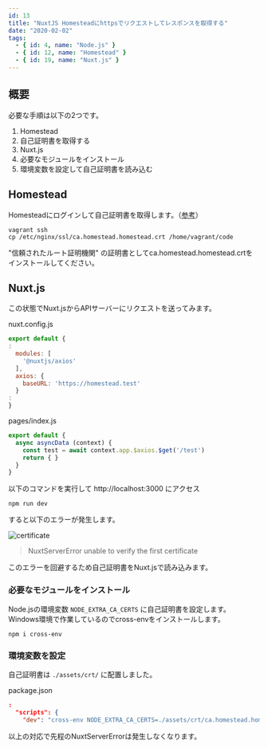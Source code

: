```yaml
---
id: 13
title: "NuxtJS Homesteadにhttpsでリクエストしてレスポンスを取得する"
date: "2020-02-02"
tags:
  - { id: 4, name: "Node.js" }
  - { id: 12, name: "Homestead" }
  - { id: 19, name: "Nuxt.js" }
---
```


## 概要

必要な手順は以下の2つです。

1. Homestead
  1. 自己証明書を取得する
1. Nuxt.js
  1. 必要なモジュールをインストール
  1. 環境変数を設定して自己証明書を読み込む

## Homestead

Homesteadにログインして自己証明書を取得します。（[参考](https://blog.hrendoh.com/setup-laravel-homestead-2019/#i-3)）

```shell
vagrant ssh
cp /etc/nginx/ssl/ca.homestead.homestead.crt /home/vagrant/code
```

"信頼されたルート証明機関" の証明書としてca.homestead.homestead.crtをインストールしてください。

## Nuxt.js

この状態でNuxt.jsからAPIサーバーにリクエストを送ってみます。

nuxt.config.js

```js
export default {
:
  modules: [
    '@nuxtjs/axios'
  ],
  axios: {
    baseURL: 'https://homestead.test'
  }
:
}
```

pages/index.js

```js
export default {
  async asyncData (context) {
    const test = await context.app.$axios.$get('/test')
    return { }
  }
}
```

以下のコマンドを実行して http://localhost:3000 にアクセス

```shell
npm run dev
```

すると以下のエラーが発生します。

<img src="/images/articles/13/certificate_tiny.png" alt="certificate" loading="lazy">

> NuxtServerError unable to verify the first certificate

このエラーを回避するため自己証明書をNuxt.jsで読み込みます。

### 必要なモジュールをインストール

Node.jsの環境変数 `NODE_EXTRA_CA_CERTS` に自己証明書を設定します。Windows環境で作業しているのでcross-envをインストールします。

```shell
npm i cross-env
```

### 環境変数を設定

自己証明書は `./assets/crt/` に配置しました。

package.json

```json
:
  "scripts": {
    "dev": "cross-env NODE_EXTRA_CA_CERTS=./assets/crt/ca.homestead.homestead.crt nuxt",
```

以上の対応で先程のNuxtServerErrorは発生しなくなります。
